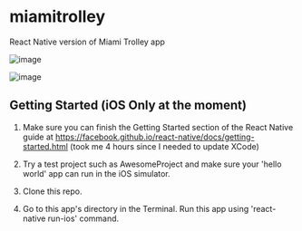 # miamitrolley
React Native version of Miami Trolley app

![image](https://cloud.githubusercontent.com/assets/1198220/17469101/fa5f0b00-5cfb-11e6-8ba4-19e43b350ffb.png)

![image](https://cloud.githubusercontent.com/assets/1198220/17469043/87255252-5cfb-11e6-9b5a-c7fa730c7874.png) 

## Getting Started (iOS Only at the moment)

1) Make sure you can finish the Getting Started section of the React Native guide at https://facebook.github.io/react-native/docs/getting-started.html  (took me 4 hours since I needed to update XCode)  

2) Try a test project such as AwesomeProject and make sure your 'hello world' app can run in the iOS simulator.  

3) Clone this repo.  

4) Go to this app's directory in the Terminal. Run this app using 'react-native run-ios' command.  
